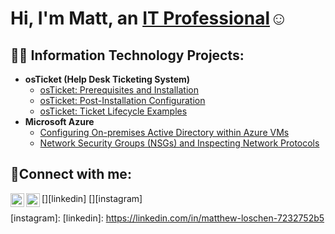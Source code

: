 <h1>Hi, I'm Matt, an <a href="https://linkedin.com/in/matthew-loschen-7232752b5">IT Professional</a>☺</h1>

<h2>👨‍💻 Information Technology Projects:</h2>

- <b>osTicket (Help Desk Ticketing System)</b>
  - [osTicket: Prerequisites and Installation](https://github.com/MattLosch/osticket-prereqs)
  - [osTicket: Post-Installation Configuration](https://github.com/MattLosch/post-install-config)
  - [osTicket: Ticket Lifecycle Examples](https://github.com/MattLosch/ticket-lifecycle)
- <b>Microsoft Azure</b>
  - [Configuring On-premises Active Directory within Azure VMs](https://github.com/MattLosch/configure-ad)
  - [Network Security Groups (NSGs) and Inspecting Network Protocols](https://github.com/MattLosch/azure-network-protocols)

<h2>🤳Connect with me:</h2>

[<img align="left" alt="Josh | LinkedIn" width="22px" src="https://cdn.jsdelivr.net/npm/simple-icons@v3/icons/linkedin.svg" />][linkedin]
[<img align="left" alt="Josh | Instagram" width="22px" src="https://cdn.jsdelivr.net/npm/simple-icons@v3/icons/instagram.svg" />][instagram]

[instagram]: 
[linkedin]: https://linkedin.com/in/matthew-loschen-7232752b5
